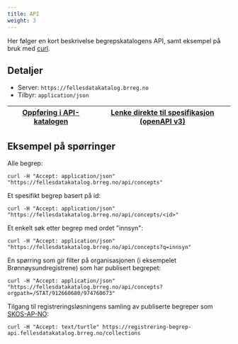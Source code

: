 ```yaml
---
title: API
weight: 3
---
```

Her følger en kort beskrivelse begrepskatalogens API, samt eksempel på bruk med <a href="https://curl.haxx.se/" target="_blank">curl</a>.
## Detaljer
* Server: `https://fellesdatakatalog.brreg.no`
* Tilbyr: `application/json`

| <a href="https://fellesdatakatalog.brreg.no/apis/cb6483b8-4d94-473d-a4b9-8ee64abb9b91" target="_blank"><u>Oppføring i API-katalogen</u></a> | <a href="https://raw.githubusercontent.com/brreg/openAPI/master/specs/concept-cat.json" target="_blank"><u>Lenke direkte til spesifikasjon (openAPI v3)</u></a> |
| --------------- | --------- |

## Eksempel på spørringer
Alle begrep:
```
curl -H "Accept: application/json" "https://fellesdatakatalog.brreg.no/api/concepts"
```
Et spesifikt begrep basert på id:
```
curl -H "Accept: application/json" "https://fellesdatakatalog.brreg.no/api/concepts/<id>"
```
Et  enkelt søk etter begrep med ordet "innsyn":
```
curl -H "Accept: application/json" "https://fellesdatakatalog.brreg.no/api/concepts?q=innsyn"
```
En spørring som gir filter på organisasjonen (i eksempelet Brønnøysundregistrene) som har publisert begrepet:
```
curl -H "Accept: application/json" "https://fellesdatakatalog.brreg.no/api/concepts?orgpath=/STAT/912660680/974760673"
```
Tilgang til registreringsløsningens samling av publiserte begreper som <a href="https://doc.difi.no/data/begrep-skos-ap-no/" target="_blank"><u>SKOS-AP-NO</u></a>:
```
curl -H "Accept: text/turtle" https://registrering-begrep-api.fellesdatakatalog.brreg.no/collections
```

